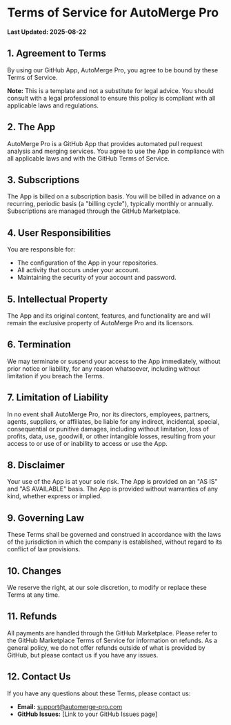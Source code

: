 # Terms of Service for AutoMerge Pro

**Last Updated: 2025-08-22**

## 1. Agreement to Terms

By using our GitHub App, AutoMerge Pro, you agree to be bound by these Terms of Service.

**Note:** This is a template and not a substitute for legal advice. You should consult with a legal professional to ensure this policy is compliant with all applicable laws and regulations.

## 2. The App

AutoMerge Pro is a GitHub App that provides automated pull request analysis and merging services. You agree to use the App in compliance with all applicable laws and with the GitHub Terms of Service.

## 3. Subscriptions

The App is billed on a subscription basis. You will be billed in advance on a recurring, periodic basis (a "billing cycle"), typically monthly or annually. Subscriptions are managed through the GitHub Marketplace.

## 4. User Responsibilities

You are responsible for:
- The configuration of the App in your repositories.
- All activity that occurs under your account.
- Maintaining the security of your account and password.

## 5. Intellectual Property

The App and its original content, features, and functionality are and will remain the exclusive property of AutoMerge Pro and its licensors.

## 6. Termination

We may terminate or suspend your access to the App immediately, without prior notice or liability, for any reason whatsoever, including without limitation if you breach the Terms.

## 7. Limitation of Liability

In no event shall AutoMerge Pro, nor its directors, employees, partners, agents, suppliers, or affiliates, be liable for any indirect, incidental, special, consequential or punitive damages, including without limitation, loss of profits, data, use, goodwill, or other intangible losses, resulting from your access to or use of or inability to access or use the App.

## 8. Disclaimer

Your use of the App is at your sole risk. The App is provided on an "AS IS" and "AS AVAILABLE" basis. The App is provided without warranties of any kind, whether express or implied.

## 9. Governing Law

These Terms shall be governed and construed in accordance with the laws of the jurisdiction in which the company is established, without regard to its conflict of law provisions.

## 10. Changes

We reserve the right, at our sole discretion, to modify or replace these Terms at any time.

## 11. Refunds

All payments are handled through the GitHub Marketplace. Please refer to the GitHub Marketplace Terms of Service for information on refunds. As a general policy, we do not offer refunds outside of what is provided by GitHub, but please contact us if you have any issues.

## 12. Contact Us

If you have any questions about these Terms, please contact us:

- **Email:** support@automerge-pro.com
- **GitHub Issues:** [Link to your GitHub Issues page]
